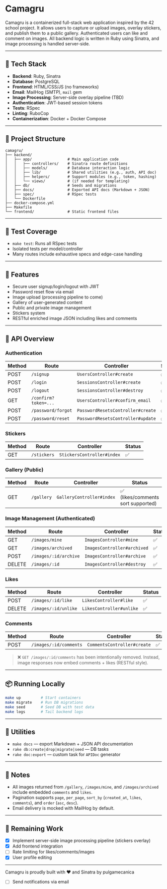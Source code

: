 # Camagru

Camagru is a containerized full-stack web application inspired by the 42 school project. It allows users to capture or upload images, overlay stickers, and publish them to a public gallery. Authenticated users can like and comment on images. All backend logic is written in Ruby using Sinatra, and image processing is handled server-side.

---

## 🧱 Tech Stack

* **Backend**: Ruby, Sinatra
* **Database**: PostgreSQL
* **Frontend**: HTML/CSS/JS (no frameworks)
* **Email**: MailHog (SMTP), `mail` gem
* **Image Processing**: Server-side overlay pipeline (TBD)
* **Authentication**: JWT-based session tokens
* **Tests**: RSpec
* **Linting**: RuboCop
* **Containerization**: Docker + Docker Compose

---

## 📁 Project Structure

```
camagru/
├── backend/
│   ├── app/                # Main application code
│   │   ├── controllers/    # Sinatra route definitions
│   │   ├── models/         # Database interaction logic
│   │   ├── lib/            # Shared utilities (e.g., auth, API doc)
│   │   ├── helpers/        # Support modules (e.g., token, hashing)
│   │   └── views/          # (if needed for templating)
│   ├── db/                 # Seeds and migrations
│   ├── docs/               # Exported API docs (Markdown + JSON)
│   ├── spec/               # RSpec tests
│   └── Dockerfile
├── docker-compose.yml
├── Makefile
└── frontend/               # Static frontend files
```

---

## 🧪 Test Coverage

* `make test`: Runs all RSpec tests
* Isolated tests per model/controller
* Many routes include exhaustive specs and edge-case handling

---

## 🚀 Features

* Secure user signup/login/logout with JWT
* Password reset flow via email
* Image upload (processing pipeline to come)
* Gallery of user-generated content
* Public and private image management
* Stickers system
* RESTful enriched image JSON including likes and comments

---

## 🧾 API Overview

### Authentication

| Method | Route                | Controller                        | Status |
| ------ | -------------------- | --------------------------------- | ------ |
| POST   | `/signup`            | `UsersController#create`          | ✅      |
| POST   | `/login`             | `SessionsController#create`       | ✅      |
| POST   | `/logout`            | `SessionsController#destroy`      | ✅      |
| GET    | `/confirm?token=...` | `UsersController#confirm_email`   | ✅      |
| POST   | `/password/forgot`   | `PasswordResetsController#create` | ✅      |
| POST   | `/password/reset`    | `PasswordResetsController#update` | ✅      |

### Stickers

| Method | Route       | Controller                 | Status |
| ------ | ----------- | -------------------------- | ------ |
| GET    | `/stickers` | `StickersController#index` | ✅      |

### Gallery (Public)

| Method | Route      | Controller                | Status                            |
| ------ | ---------- | ------------------------- | --------------------------------- |
| GET    | `/gallery` | `GalleryController#index` | ✅ (likes/comments sort supported) |

### Image Management (Authenticated)

| Method | Route                 | Controller                  | Status |
| ------ | --------------------- | --------------------------- | ------ |
| GET    | `/images/mine`        | `ImagesController#mine`     | ✅      |
| GET    | `/images/archived`    | `ImagesController#archived` | ✅      |
| POST   | `/images/:id/archive` | `ImagesController#archive`  | ✅      |
| DELETE | `/images/:id`         | `ImagesController#destroy`  | ✅      |

### Likes

| Method | Route                | Controller               | Status |
| ------ | -------------------- | ------------------------ | ------ |
| POST   | `/images/:id/like`   | `LikesController#like`   | ✅      |
| DELETE | `/images/:id/unlike` | `LikesController#unlike` | ✅      |

### Comments

| Method | Route                  | Controller                  | Status |
| ------ | ---------------------- | --------------------------- | ------ |
| POST   | `/images/:id/comments` | `CommentsController#create` | ✅      |

> ❌ `GET /images/:id/comments` has been intentionally removed.
> Instead, image responses now embed comments + likes (RESTful style).

---

## 📦 Running Locally

```bash
make up         # Start containers
make migrate    # Run DB migrations
make seed       # Seed DB with test data
make logs       # Tail backend logs
```

---

## 🧰 Utilities

* `make docs` — export Markdown + JSON API documentation
* `rake db:create|drop|migrate|seed` — DB tasks
* `rake doc:export` — custom task for `APIDoc` generator

---

## 📌 Notes

* All images returned from `/gallery`, `/images/mine`, and `/images/archived` include embedded `comments` and `likes`.
* Pagination supports `page`, `per_page`, `sort_by` (`created_at`, `likes`, `comments`), and `order` (`asc`, `desc`).
* Email delivery is mocked with MailHog by default.

---

## 🏁 Remaining Work

* [x] Implement server-side image processing pipeline (stickers overlay)
* [x] Add frontend integration
* [ ] Rate limiting for likes/comments/images
* [x] User profile editing

---

Camagru is proudly built with ❤️ and Sinatra by pulgamecanica

- [ ] Send notifications via email